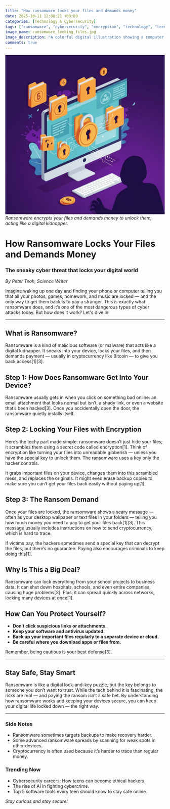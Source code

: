 ```yaml
---
title: "How ransomware locks your files and demands money"
date: 2025-10-11 12:08:21 +08:00
categories: [Technology & Cybersecurity]
tags: ["ransomware", "cybersecurity", "encryption", "technology", "teens", "malware"]
image_name: ransomware_locking_files.jpg
image_description: "A colorful digital illustration showing a computer screen with files turning into digital locks, surrounded by a hacker silhouette demanding cryptocurrency, symbolizing ransomware encrypting files and demanding ransom."
comments: true
---
```



![Ransomware encrypts your files and demands money to unlock them, acting like a digital kidnapper.](/assets/images/ransomware_locking_files.jpg)
*Ransomware encrypts your files and demands money to unlock them, acting like a digital kidnapper.*

<!-- Image Description: A colorful digital illustration showing a computer screen with files turning into digital locks, surrounded by a hacker silhouette demanding cryptocurrency, symbolizing ransomware encrypting files and demanding ransom. -->


# How Ransomware Locks Your Files and Demands Money

### The sneaky cyber threat that locks your digital world

*By Peter Teoh, Science Writer*

Imagine waking up one day and finding your phone or computer telling you that all your photos, games, homework, and music are locked — and the only way to get them back is to pay a stranger. This is exactly what ransomware does, and it’s one of the most dangerous types of cyber attacks today. But how does it work? Let's dive in!

---

## What is Ransomware?

Ransomware is a kind of malicious software (or malware) that acts like a digital kidnapper. It sneaks into your device, locks your files, and then demands payment — usually in cryptocurrency like Bitcoin — to give you back access[1][3].

## Step 1: How Does Ransomware Get Into Your Device?

Ransomware usually gets in when you click on something bad online: an email attachment that looks normal but isn’t, a shady link, or even a website that’s been hacked[3]. Once you accidentally open the door, the ransomware quietly installs itself.

## Step 2: Locking Your Files with Encryption

Here’s the techy part made simple: ransomware doesn’t just hide your files; it scrambles them using a secret code called encryption[1]. Think of encryption like turning your files into unreadable gibberish — unless you have the special key to unlock them. The ransomware uses a key only the hacker controls.

It grabs important files on your device, changes them into this scrambled mess, and replaces the originals. It might even erase backup copies to make sure you can’t get your files back easily without paying up[1].

## Step 3: The Ransom Demand

Once your files are locked, the ransomware shows a scary message — often as your desktop wallpaper or text files in your folders — telling you how much money you need to pay to get your files back[1][3]. This message usually includes instructions on how to send cryptocurrency, which is hard to trace.

If victims pay, the hackers sometimes send a special key that can decrypt the files, but there’s no guarantee. Paying also encourages criminals to keep doing this[1].

## Why Is This a Big Deal?

Ransomware can lock everything from your school projects to business data. It can shut down hospitals, schools, and even entire companies, causing huge problems[3]. Plus, it can spread quickly across networks, locking many devices at once[1].

## How Can You Protect Yourself?

- **Don’t click suspicious links or attachments.**
- **Keep your software and antivirus updated.**
- **Back up your important files regularly to a separate device or cloud.**
- **Be careful where you download apps or files from.**

Remember, being cautious is your best defense[3].

---

## Stay Safe, Stay Smart

Ransomware is like a digital lock-and-key puzzle, but the key belongs to someone you don’t want to trust. While the tech behind it is fascinating, the risks are real — and paying the ransom isn’t a safe bet. By understanding how ransomware works and keeping your devices secure, you can keep your digital life locked down — the right way.

---

### Side Notes

- Ransomware sometimes targets backups to make recovery harder.
- Some advanced ransomware spreads by scanning for weak spots in other devices.
- Cryptocurrency is often used because it’s harder to trace than regular money.

### Trending Now

- Cybersecurity careers: How teens can become ethical hackers.
- The rise of AI in fighting cybercrime.
- Top 5 software tools every teen should know to stay safe online.

*Stay curious and stay secure!*
